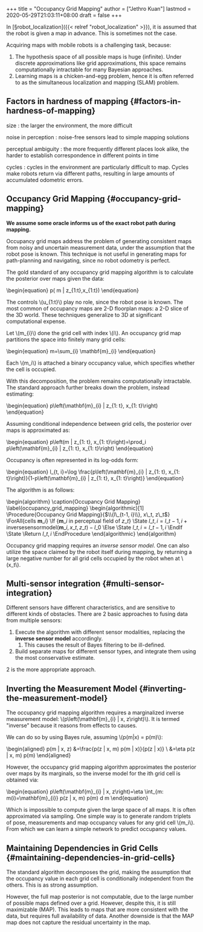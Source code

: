 +++
title = "Occupancy Grid Mapping"
author = ["Jethro Kuan"]
lastmod = 2020-05-29T21:03:11+08:00
draft = false
+++

In [§robot\_localization]({{< relref "robot_localization" >}}), it is assumed that the robot is given a map in
advance. This is sometimes not the case.

Acquiring maps with mobile robots is a challenging task, because:

1.  The hypothesis space of all possible maps is huge (infinite). Under
    discrete approximations like grid approximations, this space
    remains computationally intractable for many Bayesian approaches.
2.  Learning maps is a chicken-and-egg problem, hence it is often
    referred to as the simultaneous localization and mapping (SLAM)
    problem.

## Factors in hardness of mapping {#factors-in-hardness-of-mapping}

size
: the larger the environment, the more difficult

noise in perception
: noise-free sensors lead to simple mapping solutions

perceptual ambiguity
: the more frequently different places look
alike, the harder to establish correspondence in different points in time

cycles
: cycles in the environment are particularly difficult to
map. Cycles make robots return via different paths, resulting in
large amounts of accumulated odometric errors.

## Occupancy Grid Mapping {#occupancy-grid-mapping}

**We assume some oracle informs us of the exact robot path during
mapping.**

Occupancy grid maps address the problem of generating consistent maps
from noisy and uncertain measurement data, under the assumption that
the robot pose is known. This technique is not useful in generating
maps for path-planning and navigating, since no robot odometry is
perfect.

The gold standard of any occupancy grid mapping algorithm is to
calculate the posterior over maps given the data:

\begin{equation}
p( m | z\_{1:t},x\_{1:t})
\end{equation}

The controls \\(u\_{1:t}\\) play no role, since the robot pose is known.
The most common of occupancy maps are 2-D floorplan maps: a 2-D slice
of the 3D world. These techniques generalize to 3D at significant
computational expense.

Let \\(m\_{i}\\) done the grid cell with index \\(i\\). An occupancy grid map
partitions the space into finitely many grid cells:

\begin{equation}
m=\sum\_{i} \mathbf{m}\_{i}
\end{equation}

Each \\(m_i\\) is attached a binary occupancy value, which specifies
whether the cell is occupied.

With this decomposition, the problem remains computationally
intractable. The standard approach further breaks down the problem,
instead estimating:

\begin{equation}
p\left(\mathbf{m}\_{i} | z\_{1: t}, x\_{1: t}\right)
\end{equation}

Assuming conditional independence between grid cells, the posterior
over maps is approximated as:

\begin{equation}
p\left(m | z\_{1: t}, x\_{1: t}\right)=\prod_i p\left(\mathbf{m}\_{i} | z\_{1: t}, x\_{1: t}\right)
\end{equation}

Occupancy is often represented in its log-odds form:

\begin{equation}
l\_{t, i}=\log \frac{p\left(\mathbf{m}\_{i} | z\_{1: t}, x\_{1: t}\right)}{1-p\left(\mathbf{m}\_{i} | z\_{1: t}, x\_{1: t}\right)}
\end{equation}

The algorithm is as follows:

\begin{algorithm}
\caption{Occupancy Grid Mapping}
\label{occupancy_grid_mapping}
\begin{algorithmic}[1]
\Procedure{Occupancy Grid Mapping}{$\\{l\_{t-1, i}\\}, x\_t, z\_t$}
\ForAll{cells $\mathbf{m}\_i$}
\If {$\mathbf{m}\_i$ in perceptual field of $z\_t$}
\State $l\_{t,i} = l\_{t-1,i} + \mathrm{inverse sensor
      model}(\mathbf{m}\_i, x\_t,z\_t) - l\_0$
\Else
\State $l\_{t,i} = l\_{t-1,i}$
\EndIf
\State \Return $l\_{t,i}$
\EndProcedure
\end{algorithmic}
\end{algorithm}

Occupancy grid mapping requires an _inverse sensor model_. One can
also utilize the space claimed by the robot itself during mapping, by
returning a large negative number for all grid cells occupied by the
robot when at \\(x_t\\).

## Multi-sensor integration {#multi-sensor-integration}

Different sensors have different characteristics, and are sensitive to
different kinds of obstacles. There are 2 basic approaches to fusing
data from multiple sensors:

1.  Execute the algorithm with different sensor modalities, replacing
    the **inverse sensor model** accordingly.
    1.  This causes the result of Bayes filtering to be ill-defined.
2.  Build separate maps for different sensor types, and integrate them
    using the most conservative estimate.

2 is the more appropriate approach.

## Inverting the Measurement Model {#inverting-the-measurement-model}

The occupancy grid mapping algorithm requires a marginalized inverse
measurement model: \\(p\left(\mathbf{m}\_{i} | x, z\right)\\). It is
termed "inverse" because it reasons from effects to causes.

We can do so by using Bayes rule, assuming \\(p(m|x) = p(m)\\):

\begin{aligned}
p(m | x, z) &=\frac{p(z | x, m) p(m | x)}{p(z | x)} \\ &=\eta p(z |
x, m) p(m)
\end{aligned}

However, the occupancy grid mapping algorithm approximates the
posterior over maps by its marginals, so the inverse model for the ith
grid cell is obtained via:

\begin{equation}
p\left(\mathbf{m}\_{i} | x, z\right)=\eta \int\_{m: m(i)=\mathbf{m}\_{i}} p(z | x, m) p(m) d m
\end{equation}

Which is impossible to compute given the large space of all maps. It
is often approximated via sampling. One simple way is to generate
random triplets of pose, measurements and map occupancy values for any
grid cell \\(m_i\\). From which we can learn a simple network to predict
occupancy values.

## Maintaining Dependencies in Grid Cells {#maintaining-dependencies-in-grid-cells}

The standard algorithm decomposes the grid, making the assumption that
the occupancy value in each grid cell is conditionally independent
from the others. This is as strong assumption.

However, the full map posterior is not computable, due to the large
number of possible maps defined over a grid. However, despite this, it
is still maximizable (MAP). This leads to maps that are more
consistent with the data, but requires full availability of data.
Another downside is that the MAP map does not capture the residual
uncertainty in the map.
